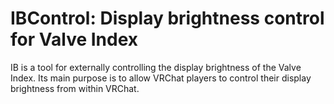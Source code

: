 # IBControl: Display brightness control for Valve Index

IB is a tool for externally controlling the display brightness of the Valve Index.
Its main purpose is to allow VRChat players to control their display brightness from within VRChat.


